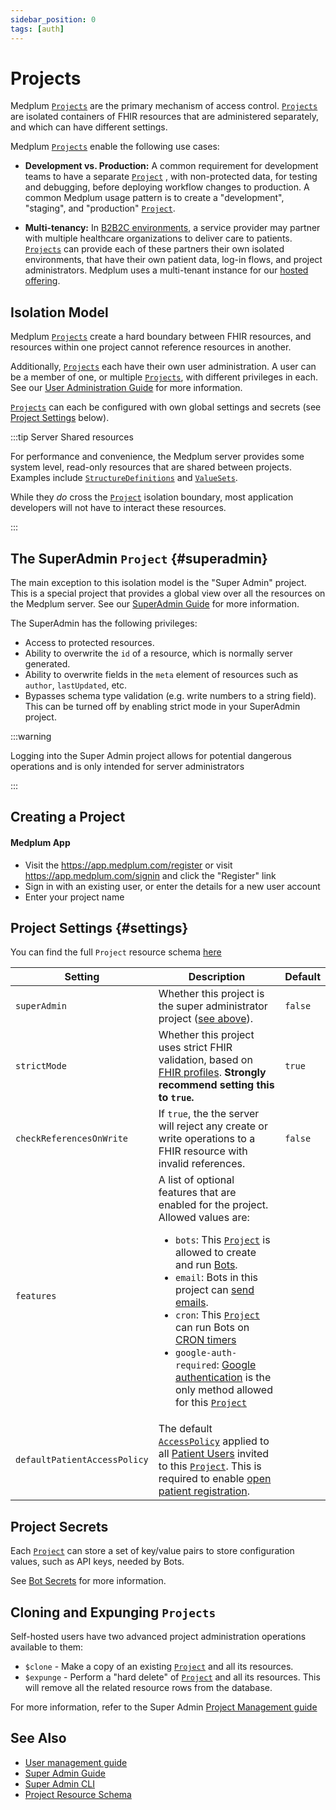 ```yaml
---
sidebar_position: 0
tags: [auth]
---
```


# Projects

Medplum [`Projects`](/docs/api/fhir/medplum/project) are the primary mechanism of access control. [`Projects`](/docs/api/fhir/medplum/project) are isolated containers of FHIR resources that are administered separately, and which can have different settings.

Medplum [`Projects`](/docs/api/fhir/medplum/project) enable the following use cases:

- **Development vs. Production:** A common requirement for development teams to have a separate [`Project`](/docs/api/fhir/medplum/project) , with non-protected data, for testing and debugging, before deploying workflow changes to production. A common Medplum usage pattern is to create a "development", "staging", and "production" [`Project`](/docs/api/fhir/medplum/project).

- **Multi-tenancy:** In [B2B2C environments](https://a16z.com/b2c2b-in-digital-health-a-founders-playbook/), a service provider may partner with multiple healthcare organizations to deliver care to patients. [`Projects`](/docs/api/fhir/medplum/project) can provide each of these partners their own isolated environments, that have their own patient data, log-in flows, and project administrators. Medplum uses a multi-tenant instance for our [hosted offering](/pricing).

## Isolation Model

Medplum [`Projects`](/docs/api/fhir/medplum/project) create a hard boundary between FHIR resources, and resources within one project cannot reference resources in another.

Additionally, [`Projects`](/docs/api/fhir/medplum/project) each have their own user administration. A user can be a member of one, or multiple [`Projects`](/docs/api/fhir/medplum/project), with different privileges in each. See our [User Administration Guide](/docs/auth/user-management-guide) for more information.

[`Projects`](/docs/api/fhir/medplum/project) can each be configured with own global settings and secrets (see [Project Settings](#settings) below).

:::tip Server Shared resources

For performance and convenience, the Medplum server provides some system level, read-only resources that are shared between projects. Examples include [`StructureDefinitions`](/docs/api/fhir/resources/structuredefinition) and [`ValueSets`](/docs/api/fhir/resources/valueset).

While they _do_ cross the [`Project`](/docs/api/fhir/medplum/project) isolation boundary, most application developers will not have to interact these resources.

:::

## The SuperAdmin `Project` {#superadmin}

The main exception to this isolation model is the "Super Admin" project. This is a special project that provides a global view over all the resources on the Medplum server. See our [SuperAdmin Guide](/docs/self-hosting/super-admin-guide) for more information.

The SuperAdmin has the following privileges:

- Access to protected resources.
- Ability to overwrite the `id` of a resource, which is normally server generated.
- Ability to overwrite fields in the `meta` element of resources such as `author`, `lastUpdated`, etc.
- Bypasses schema type validation (e.g. write numbers to a string field). This can be turned off by enabling strict mode in your SuperAdmin project.

:::warning

Logging into the Super Admin project allows for potential dangerous operations and is only intended for server administrators

:::

## Creating a Project

#### Medplum App

- Visit the https://app.medplum.com/register or visit https://app.medplum.com/signin and click the "Register" link
- Sign in with an existing user, or enter the details for a new user account
- Enter your project name

## Project Settings {#settings}

You can find the full `Project` resource schema [here](/docs/api/fhir/medplum/project)

| Setting                      | Description                                                                                                                                                                                                                                                                                                                                                                                                                                                                                                                                                                                                                                          | Default |
| ---------------------------- | ---------------------------------------------------------------------------------------------------------------------------------------------------------------------------------------------------------------------------------------------------------------------------------------------------------------------------------------------------------------------------------------------------------------------------------------------------------------------------------------------------------------------------------------------------------------------------------------------------------------------------------------------------- | ------- |
| `superAdmin`                 | Whether this project is the super administrator project ([see above](#superadmin)).                                                                                                                                                                                                                                                                                                                                                                                                                                                                                                                                                                  | `false` |
| `strictMode`                 | Whether this project uses strict FHIR validation, based on [FHIR profiles](/docs/fhir-datastore/profiles). **Strongly recommend setting this to `true`.**                                                                                                                                                                                                                                                                                                                                                                                                                                                                                            | `true`  |
| `checkReferencesOnWrite`     | If `true`, the the server will reject any create or write operations to a FHIR resource with invalid references.                                                                                                                                                                                                                                                                                                                                                                                                                                                                                                                                     | `false` |
| `features`                   | A list of optional features that are enabled for the project. Allowed values are: <ul><li>`bots`: This [`Project`](/docs/api/fhir/medplum/project) is allowed to create and run [Bots](/docs/bots/bot-basics).</li><li>`email`: Bots in this project can [send emails](/docs/sdk/core.medplumclient.sendemail). </li><li>`cron`: This [`Project`](/docs/api/fhir/medplum/project) can run Bots on [CRON timers](https://www.medplum.com/docs/bots/bot-cron-job)</li><li>`google-auth-required`: [Google authentication](/docs/auth/methods/google-auth) is the only method allowed for this [`Project`](/docs/api/fhir/medplum/project)</li></ul> |         |
| `defaultPatientAccessPolicy` | The default [`AccessPolicy`](/docs/access/access-policies) applied to all [Patient Users](/docs/auth/user-management-guide#project-scoped-users) invited to this [`Project`](/docs/api/fhir/medplum/project). This is required to enable [open patient registration](/docs/auth/open-patient-registration).                                                                                                                                                                                                                                                                                                                                          |         |

## Project Secrets

Each [`Project`](/docs/api/fhir/medplum/project) can store a set of key/value pairs to store configuration values, such as API keys, needed by Bots.

See [Bot Secrets](/docs/bots/bot-secrets) for more information.

## Cloning and Expunging `Projects`

Self-hosted users have two advanced project administration operations available to them:

- `$clone` - Make a copy of an existing [`Project`](/docs/api/fhir/medplum/project) and all its resources.
- `$expunge` - Perform a "hard delete" of [`Project`](/docs/api/fhir/medplum/project) and all its resources. This will remove all the related resource rows from the database.

For more information, refer to the Super Admin [Project Management guide](/docs/self-hosting/super-admin-cli#project-management)

## See Also

- [User management guide](/docs/auth/user-management-guide)
- [Super Admin Guide](/docs/self-hosting/super-admin-guide)
- [Super Admin CLI](/docs/self-hosting/super-admin-cli#project-management)
- [Project Resource Schema](/docs/api/fhir/medplum/project)

